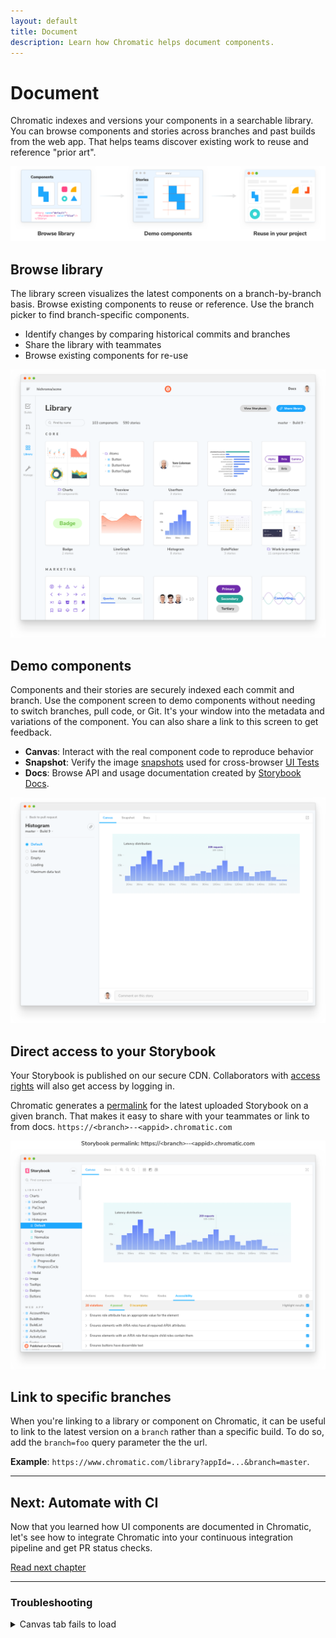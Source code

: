 ```yaml
---
layout: default
title: Document
description: Learn how Chromatic helps document components.
---
```


# Document

Chromatic indexes and versions your components in a searchable library. You can browse components and stories across branches and past builds from the web app. That helps teams discover existing work to reuse and reference "prior art".

![Document](img/workflow-document.png)

## Browse library

The library screen visualizes the latest components on a branch-by-branch basis. Browse existing components to reuse or reference. Use the branch picker to find branch-specific components.

- Identify changes by comparing historical commits and branches
- Share the library with teammates
- Browse existing components for re-use

![Component library](img/library.png)

## Demo components

Components and their stories are securely indexed each commit and branch. Use the component screen to demo components without needing to switch branches, pull code, or Git. It's your window into the metadata and variations of the component. You can also share a link to this screen to get feedback.

- **Canvas**: Interact with the real component code to reproduce behavior
- **Snapshot**: Verify the image [snapshots](snapshots) used for cross-browser [UI Tests](test)
- **Docs**: Browse API and usage documentation created by [Storybook Docs](https://storybook.js.org/docs/react/writing-docs/introduction).

![Component screen](img/component.png)

## Direct access to your Storybook

Your Storybook is published on our secure CDN. Collaborators with [access rights](access) will also get access by logging in.

Chromatic generates a [permalink](permalink) for the latest uploaded Storybook on a given branch. That makes it easy to share with your teammates or link to from docs. `https://<branch>--<appid>.chromatic.com`

![Direct Storybook](img/published-storybook.png)

## Link to specific branches

When you're linking to a library or component on Chromatic, it can be useful to link to the latest version on a `branch` rather than a specific build. To do so, add the `branch=foo` query parameter the the url.

**Example**: `https://www.chromatic.com/library?appId=...&branch=master`.

---

## Next: Automate with CI

Now that you learned how UI components are documented in Chromatic, let's see how to integrate Chromatic into your continuous integration pipeline and get PR status checks.

<a class="btn primary round" href="ci">Read next chapter</a>

---

### Troubleshooting

<details><summary>Canvas tab fails to load</summary>

If your stories make use of non-HTTPS content (for instance images), the iframe we deliver live view will fail to load, as modern browsers do not allow mixed content (HTTP content hosted within HTTPS pages).

To fix this, ensure all resources used by your stories are hosted via HTTPS.

</details>
